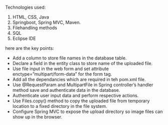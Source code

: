Technologies used:
1. HTML, CSS, Java
2. Springboot, Spring MVC, Maven.
3. Filehandling methods
4. SQL
5. Eclipse IDE

here are the key points:
- Add a column to store file names in the database table.
- Declare a field in the entity class to store name of the uploaded file.
- Use file input in the web form and set attribute enctype=”multipart/form-data” for the form tag.
- Add all the dependancies which are required in teh pom.xml file.
- Use @RequestParam and MultipartFile in Spring controller’s handler method save and authenticate data in the database.
- Authenticate user input data and perform respective actions.
- Use Files.copy() method to copy the uploaded file from temporary location to a fixed directory in the file system.
- Configure Spring MVC to expose the upload directory so image files can show up in the browser.
